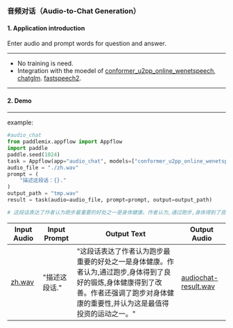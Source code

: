 ### 音频对话（Audio-to-Chat Generation）

#### 1. Application introduction

Enter audio and prompt words for question and answer.

*****
- No training is need.
- Integration with the moedel of [conformer_u2pp_online_wenetspeech](), [chatglm](). [fastspeech2]().

----

#### 2. Demo
*****
example:

```python
#audio_chat 
from paddlemix.appflow import Appflow
import paddle
paddle.seed(1024)
task = Appflow(app="audio_chat", models=["conformer_u2pp_online_wenetspeech", "THUDM/chatglm-6b", "speech"])
audio_file = "./zh.wav"
prompt = (
    "描述这段话：{}."
)
output_path = "tmp.wav"
result = task(audio=audio_file, prompt=prompt, output=output_path)

# 这段话表达了作者认为跑步最重要的好处之一是身体健康。作者认为,通过跑步,身体得到了良好的锻炼,身体健康得到了改善。作者还强调了跑步对身体健康的重要性,并认为这是最值得投资的运动之一。

```

|  Input Audio | Input Prompt |Output Text| Output Audio|
| --- | --- | ---  | --- | 
|[zh.wav](https://github.com/luyao-cv/file_download/blob/main/assets/zh.wav) | "描述这段话." |"这段话表达了作者认为跑步最重要的好处之一是身体健康。作者认为,通过跑步,身体得到了良好的锻炼,身体健康得到了改善。作者还强调了跑步对身体健康的重要性,并认为这是最值得投资的运动之一。" |[audiochat-result.wav](https://github.com/luyao-cv/file_download/blob/main/assets/audiochat-result.wav)|
